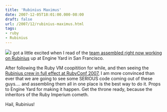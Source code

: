 ```yaml
---
title: 'Rubinius Maximus'
date: 2007-12-05T18:01:00.000-08:00
draft: false
url: /2007/12/rubinius-maximus.html
tags: 
- ruby
- Rubinius
---
```


[![](http://www.peplums.info/images/39rome/39g01.jpg)](http://www.peplums.info/images/39rome/39g01.jpg)I got a little excited when I read of the [team assembled right now working on Rubinius](http://brainspl.at/articles/2007/12/05/the-new-rubinius-team) up at Engine Yard in San Francisco.  
  
After following the Ruby VM coopitition for while, and then seeing the [Rubinius crew in full effect at RubyConf 2007](http://deadprogrammersociety.blogspot.com/2007/11/rubyconf-2007-day-2-ruby-vm-smackdown.html), I am more convinced than ever that we are going to see some SERIOUS code coming out of these guys.... and assembling them all in one place is the best way to do it. Props to Engine Yard for making it happen. Get the throne ready, because the inheritors of the Ruby Imperium cometh.  
  
Hail, Rubinius!
